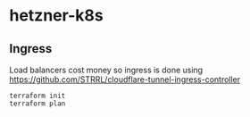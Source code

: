 # hetzner-k8s


## Ingress
Load balancers cost money so ingress is done using https://github.com/STRRL/cloudflare-tunnel-ingress-controller

```
terraform init
terraform plan
```

